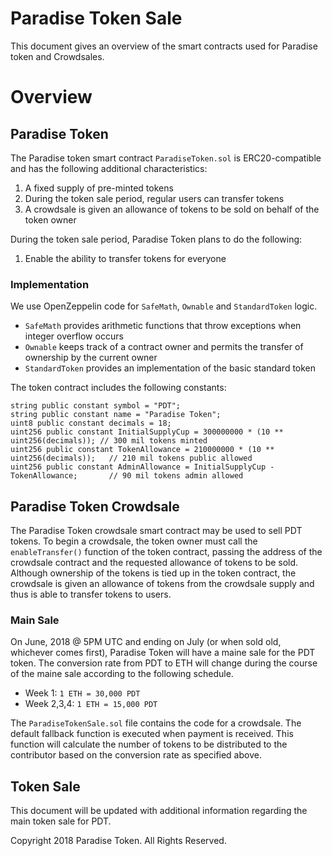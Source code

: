 # Paradise Token Sale 
This document gives an overview of the smart contracts used for Paradise token and Crowdsales.

# Overview

## Paradise Token
The Paradise token smart contract `ParadiseToken.sol` is ERC20-compatible and has the following additional characteristics:

  1. A fixed supply of pre-minted tokens
  2. During the token sale period, regular users can transfer tokens
  3. A crowdsale is given an allowance of tokens to be sold on behalf of the token owner
  
During the token sale period, Paradise Token plans to do the following:

  1. Enable the ability to transfer tokens for everyone
  
###  Implementation

We use OpenZeppelin code for `SafeMath`, `Ownable` and `StandardToken` logic.

  * `SafeMath` provides arithmetic functions that throw exceptions when integer overflow occurs
  * `Ownable` keeps track of a contract owner and permits the transfer of ownership by the current owner
  * `StandardToken` provides an implementation of the basic standard token
  

The token contract includes the following constants:

    string public constant symbol = "PDT";
    string public constant name = "Paradise Token";
    uint8 public constant decimals = 18;
    uint256 public constant InitialSupplyCup = 300000000 * (10 ** uint256(decimals)); // 300 mil tokens minted
    uint256 public constant TokenAllowance = 210000000 * (10 ** uint256(decimals));   // 210 mil tokens public allowed 
    uint256 public constant AdminAllowance = InitialSupplyCup - TokenAllowance;       // 90 mil tokens admin allowed 
    
    
    
## Paradise Token Crowdsale

The Paradise Token crowdsale smart contract may be used to sell PDT tokens. To begin a crowdsale, the token owner must call the `enableTransfer()` function of the token contract, passing the address of the crowdsale contract and the requested allowance of tokens to be sold. Although ownership of the tokens is tied up in the token contract, the crowdsale is given an allowance of tokens from the crowdsale supply and thus is able to transfer tokens to users.

### Main Sale

On June, 2018 @ 5PM UTC and ending on July (or when sold old, whichever comes first), Paradise Token will have a maine sale for the PDT token. The conversion rate from PDT to ETH will change during the course of the maine sale according to the following schedule.

  * Week 1: `1 ETH = 30,000 PDT`
  * Week 2,3,4: `1 ETH = 15,000 PDT`
  
The `ParadiseTokenSale.sol` file contains the code for a crowdsale. The default fallback function is executed when payment is received. This function will calculate the number of tokens to be distributed to the contributor based on the conversion rate as specified above.


## Token Sale

This document will be updated with additional information regarding the main token sale for PDT.

Copyright 2018 Paradise Token. All Rights Reserved.










